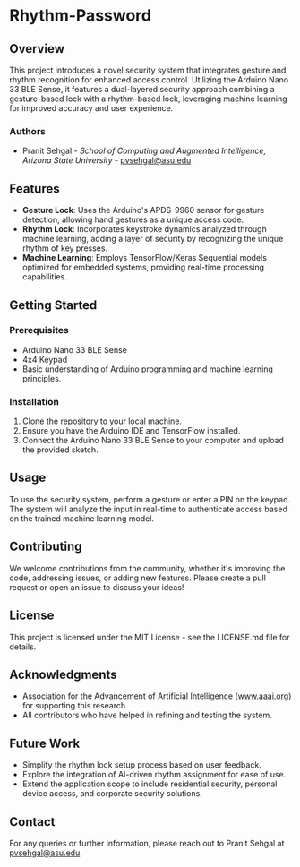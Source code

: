 # Rhythm-Password

## Overview
This project introduces a novel security system that integrates gesture and rhythm recognition for enhanced access control. Utilizing the Arduino Nano 33 BLE Sense, it features a dual-layered security approach combining a gesture-based lock with a rhythm-based lock, leveraging machine learning for improved accuracy and user experience.

### Authors
- Pranit Sehgal - *School of Computing and Augmented Intelligence, Arizona State University* - pvsehgal@asu.edu

## Features
- **Gesture Lock**: Uses the Arduino's APDS-9960 sensor for gesture detection, allowing hand gestures as a unique access code.
- **Rhythm Lock**: Incorporates keystroke dynamics analyzed through machine learning, adding a layer of security by recognizing the unique rhythm of key presses.
- **Machine Learning**: Employs TensorFlow/Keras Sequential models optimized for embedded systems, providing real-time processing capabilities.

## Getting Started

### Prerequisites
- Arduino Nano 33 BLE Sense
- 4x4 Keypad
- Basic understanding of Arduino programming and machine learning principles.

### Installation
1. Clone the repository to your local machine.
2. Ensure you have the Arduino IDE and TensorFlow installed.
3. Connect the Arduino Nano 33 BLE Sense to your computer and upload the provided sketch.

## Usage
To use the security system, perform a gesture or enter a PIN on the keypad. The system will analyze the input in real-time to authenticate access based on the trained machine learning model.

## Contributing
We welcome contributions from the community, whether it's improving the code, addressing issues, or adding new features. Please create a pull request or open an issue to discuss your ideas!

## License
This project is licensed under the MIT License - see the LICENSE.md file for details.

## Acknowledgments
- Association for the Advancement of Artificial Intelligence (www.aaai.org) for supporting this research.
- All contributors who have helped in refining and testing the system.

## Future Work
- Simplify the rhythm lock setup process based on user feedback.
- Explore the integration of AI-driven rhythm assignment for ease of use.
- Extend the application scope to include residential security, personal device access, and corporate security solutions.

## Contact
For any queries or further information, please reach out to Pranit Sehgal at pvsehgal@asu.edu.
